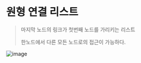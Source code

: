 # 원형 연결 리스트

>마지막 노드의 링크가 첫번째 노드를 가리키는 리스트
>
>한노드에서 다른 모든 노드로의 접근이 가능하다.
>
![image](https://github.com/morningB/algorithm/assets/114423035/32ef791d-972e-4e47-9fd0-bdad079ec390)
